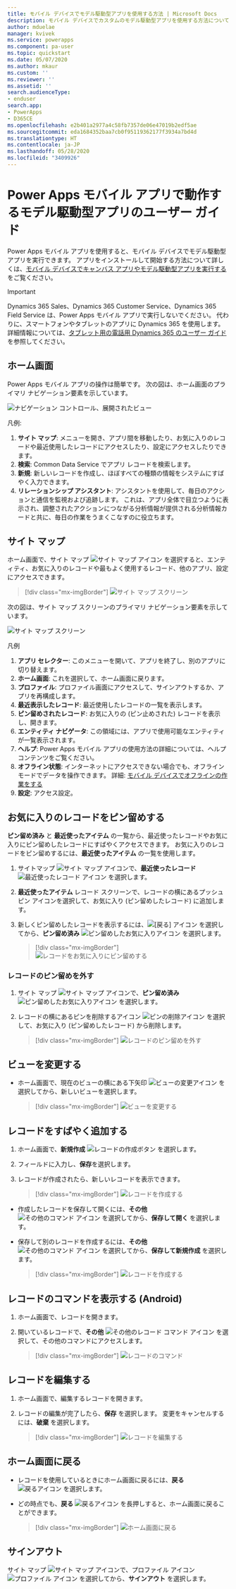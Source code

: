 ```yaml
---
title: モバイル デバイスでモデル駆動型アプリを使用する方法 | Microsoft Docs
description: モバイル デバイスでカスタムのモデル駆動型アプリを使用する方法について説明します。
author: mduelae
manager: kvivek
ms.service: powerapps
ms.component: pa-user
ms.topic: quickstart
ms.date: 05/07/2020
ms.author: mkaur
ms.custom: ''
ms.reviewer: ''
ms.assetid: ''
search.audienceType:
- enduser
search.app:
- PowerApps
- D365CE
ms.openlocfilehash: e2b401a2977a4c58fb7357de06e47019b2edf5ae
ms.sourcegitcommit: eda1684352baa7cb0f95119362177f3934a7bd4d
ms.translationtype: HT
ms.contentlocale: ja-JP
ms.lasthandoff: 05/28/2020
ms.locfileid: "3409926"
---
```

# <a name="user-guide-for-model-driven-apps-running-on-the-power-apps-mobile-app"></a>Power Apps モバイル アプリで動作するモデル駆動型アプリのユーザー ガイド

Power Apps モバイル アプリを使用すると、モバイル デバイスでモデル駆動型アプリを実行できます。 アプリをインストールして開始する方法について詳しくは、[モバイル デバイスでキャンバス アプリやモデル駆動型アプリを実行する](run-canvas-and-model-apps-on-mobile.md) をご覧ください。

> [!IMPORTANT]
> Dynamics 365 Sales、Dynamics 365 Customer Service、Dynamics 365 Field Service は、Power Apps モバイル アプリで実行しないでください。 代わりに、スマートフォンやタブレットのアプリに Dynamics 365 を使用します。 詳細情報については、[タブレット用の電話用 Dynamics 365 のユーザー ガイド](https://docs.microsoft.com/dynamics365/mobile-app/dynamics-365-phones-tablets-users-guide) を参照してください。

## <a name="home-screen"></a>ホーム画面 

Power Apps モバイル アプリの操作は簡単です。 次の図は、ホーム画面のプライマリ ナビゲーション要素を示しています。 

![ナビゲーション コントロール、展開されたビュー](media/home_screen_iphone.png "ナビゲーション コントロール、展開されたビュー")

凡例:

1. **サイト マップ**: メニューを開き、アプリ間を移動したり、お気に入りのレコードや最近使用したレコードにアクセスしたり、設定にアクセスしたりできます。
2. **検索**: Common Data Service でアプリ レコードを検索します。
3. **新規**: 新しいレコードを作成し、ほぼすべての種類の情報をシステムにすばやく入力できます。
4. **リレーションシップ アシスタント**: アシスタントを使用して、毎日のアクションと通信を監視および追跡します。 これは、アプリ全体で目立つように表示され、調整されたアクションにつながる分析情報が提供される分析情報カードと共に、毎日の作業をうまくこなすのに役立ちます。

## <a name="site-map"></a>サイト マップ 

ホーム画面で、サイト マップ ![サイト マップ アイコン](media/pa_mobile_sitemap_icon.png "サイト マップ アイコン") を選択すると、エンティティ、お気に入りのレコードや最もよく使用するレコード、他のアプリ、設定にアクセスできます。

 
   > [!div class="mx-imgBorder"]
   > ![サイト マップ スクリーン](media/go_to_sitemap_iphone.gif "この画像は、サイト マップ画面を表示する方法を示しています")
   


次の図は、サイト マップ スクリーンのプライマリ ナビゲーション要素を示しています。 

![サイト マップ スクリーン](media/site_map_iphone.png "サイト マップ スクリーン")

凡例

1. **アプリ セレクター**: このメニューを開いて、アプリを終了し、別のアプリに切り替えます。
2. **ホーム画面**: これを選択して、ホーム画面に戻ります。
3. **プロファイル**: プロファイル画面にアクセスして、サインアウトするか、アプリを再構成します。 
4. **最近表示したレコード**: 最近使用したレコードの一覧を表示します。 
5. **ピン留めされたレコード**: お気に入りの (ピン止めされた) レコードを表示し、開きます。 
6. **エンティティ ナビゲータ**: この領域には、アプリで使用可能なエンティティが一覧表示されます。
7. **ヘルプ**: Power Apps モバイル アプリの使用方法の詳細については、ヘルプ コンテンツをご覧ください。
8. **オフライン状態**: インターネットにアクセスできない場合でも、オフライン モードでデータを操作できます。 詳細: [モバイル デバイスでオフラインの作業をする](https://docs.microsoft.com/dynamics365/mobile-app/work-in-offline-mode)
9. **設定**: アクセス設定。

## <a name="pin-favorite-records"></a>お気に入りのレコードをピン留めする

**ピン留め済み** と **最近使ったアイテム** の一覧から、最近使ったレコードやお気に入りにピン留めしたレコードにすばやくアクセスできます。 お気に入りのレコードをピン留めするには、**最近使ったアイテム** の一覧を使用します。  

1. サイトマップ ![サイト マップ アイコン](media/pa_mobile_sitemap_icon.png "サイト マップ アイコン")で、**最近使ったレコード** ![最近使ったレコード アイコン](media/pa_mobile_recent_icon.png "最近使用したレコード アイコン") を選択します。

2. **最近使ったアイテム** レコード スクリーンで、レコードの横にあるプッシュピン アイコンを選択して、お気に入り (ピン留めしたレコード) に追加します。

3. 新しくピン留めしたレコードを表示するには、![[戻る] アイコン](media/mobile_go_back_icon.png "戻るアイコン") を選択してから、**ピン留め済み** ![ピン留めしたお気に入りアイコン](media/mobile_pinned_favs_icon.png "ピン留めしたお気に入りアイコン") を選択します。

   
   > [!div class="mx-imgBorder"]
   > ![レコードをお気に入りにピン留めする](media/pin_to_fav.gif "この画像は、お気に入りのレコードをピン留めする方法を示しています")
   

### <a name="unpin-a-record"></a>レコードのピン留めを外す

1. サイト マップ ![サイト マップ アイコン](media/pa_mobile_sitemap_icon.png "サイト マップ アイコン")で、**ピン留め済み** ![ピン留めしたお気に入りアイコン](media/mobile_pinned_favs_icon.png "ピン留めしたお気に入りアイコン") を選択します。

2. レコードの横にあるピンを削除するアイコン ![ピンの削除アイコン](media/pa_mobile_remove_pin_icon.png "ピンの削除アイコン") を選択して、お気に入り (ピン留めしたレコード) から削除します。


   > [!div class="mx-imgBorder"]
   > ![レコードのピン留めを外す](media/unpin_favs.gif "この画像では、レコードのピン留めを外す方法を示しています")
   

## <a name="change-views"></a>ビューを変更する

- ホーム画面で、現在のビューの横にある下矢印 ![ビューの変更アイコン](media/mobile_view_selector_icon.png "ビューの変更アイコン") を選択してから、新しいビューを選択します。


   > [!div class="mx-imgBorder"]
   > ![ビューを変更する](media/change_views_iphone.gif "この画像では、別のビューを選択する方法を示しています")


## <a name="add-a-record-quickly"></a>レコードをすばやく追加する

1. ホーム画面で、**新規作成** ![レコードの作成ボタン](media/create-record-button.png "レコードの作成ボタン") を選択します。
2. フィールドに入力し、**保存**を選択します。
3. レコードが作成されたら、新しいレコードを表示できます。 

   > [!div class="mx-imgBorder"]
   > ![レコードを作成する](media/pamobile_add_record_1.gif "この画像では、新しいレコードを作成する方法を示しています")


-  作成したレコードを保存して開くには、**その他** ![その他のコマンド アイコン](media/pa_mobile_more_commands_icon.png "その他のコマンド アイコン") を選択してから、**保存して開く** を選択します。

- 保存して別のレコードを作成するには、**その他** ![その他のコマンド アイコン](media/pa_mobile_more_commands_icon.png "そのほかのコマンド アイコン") を選択してから、**保存して新規作成** を選択します。


   > [!div class="mx-imgBorder"]
   > ![レコードを作成する](media/pa_mobile_save_create_new.gif "この画像では、レコードを保存して開いたり、新しいレコードの保存や作成を行う方法を示しています")


## <a name="view-commands-for-a-record-android"></a>レコードのコマンドを表示する (Android)

1. ホーム画面で、レコードを開きます。
2. 開いているレコードで、**その他** ![その他のレコード コマンド アイコン](media/access_record_commands_icon.png "その他のレコード コマンド アイコン") を選択して、その他のコマンドにアクセスします。


   > [!div class="mx-imgBorder"]
   > ![レコードのコマンド](media/pa_mobile_view_record_commands.gif "この画像では、レコードのその他のコマンドにアクセスする方法を示しています")


## <a name="edit-a-record"></a>レコードを編集する

1. ホーム画面で、編集するレコードを開きます。 
2. レコードの編集が完了したら、**保存** を選択します。 変更をキャンセルするには、**破棄** を選択します。


   > [!div class="mx-imgBorder"]
   > ![レコードを編集する](media/save_on_iphone.gif "この画像では、レコードを編集して保存する方法を示しています")



## <a name="go-back-to-the-home-screen"></a>ホーム画面に戻る

- レコードを使用しているときにホーム画面に戻るには、**戻る** ![戻るアイコン](media/pa_mobile_back_icon.png "戻るアイコン") を選択します。
- どの時点でも、**戻る** ![戻るアイコン](media/pa_mobile_back_icon.png "戻るアイコン") を長押しすると、ホーム画面に戻ることができます。 

   > [!div class="mx-imgBorder"]
   > ![ホーム画面に戻る](media/go_back_home.gif "この画像では、戻るアイコンを押しながらホーム画面に戻る方法を示しています")


## <a name="sign-out"></a>サインアウト

サイト マップ ![サイト マップ アイコン](media/pa_mobile_sitemap_icon.png "サイト マップ アイコン")で、プロファイル アイコン ![プロファイル アイコン](media/profile_icon.png "サイト マップ アイコン") を選択してから、**サインアウト** を選択します。
